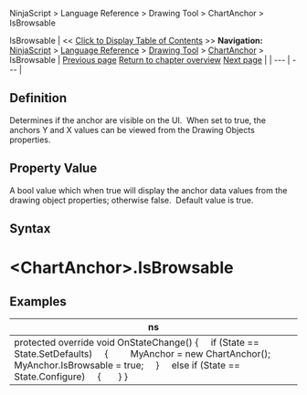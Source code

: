 ﻿
NinjaScript \> Language Reference \> Drawing Tool \> ChartAnchor \> IsBrowsable

IsBrowsable
| \<\< [Click to Display Table of Contents](isbrowsable.md) \>\> **Navigation:**     [NinjaScript](ninjascript-1.md) \> [Language Reference](language_reference_wip-1.md) \> [Drawing Tool](drawing_tools-1.md) \> [ChartAnchor](chartanchor-1.md) \> IsBrowsable | [Previous page](getpoint-1.md) [Return to chapter overview](chartanchor-1.md) [Next page](isediting-1.md) |
| --- | --- |
## Definition
Determines if the anchor are visible on the UI.  When set to true, the anchors Y and X values can be viewed from the Drawing Objects properties.
 
## Property Value
A bool value which when true will display the anchor data values from the drawing object properties; otherwise false.  Default value is true.
 
## Syntax
# \<ChartAnchor\>.IsBrowsable
## 
## Examples
| ns |
| --- |
| protected override void OnStateChange() {      if (State \=\= State.SetDefaults)      {          MyAnchor \= new ChartAnchor(); MyAnchor.IsBrowsable \= true;      }      else if (State \=\= State.Configure)      {        } } |
